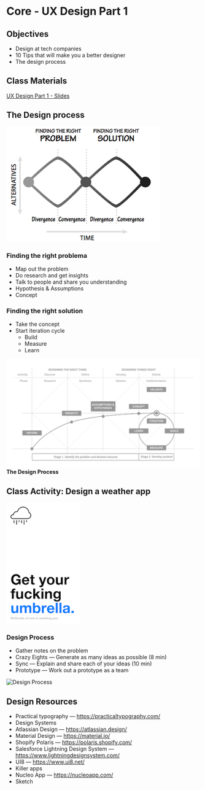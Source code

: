 # Core - UX Design Part 1

## Objectives
- Design at tech companies
- 10 Tips that will make you a better designer
- The design process

## Class Materials

[UX Design Part 1 - Slides](https://docs.google.com/a/makegameswith.us/presentation/d/1-xiwTnOzPhnyqC1UF788LE9KcX09e-XeU5UOSVrXaGA/edit?usp=sharing)

## The Design process

![Design Process](cv.png)

### Finding the right problema
- Map out the problem
- Do research and get insights
- Talk to people and share you understanding
- Hypothesis & Assumptions
- Concept

### Finding the right solution
- Take the concept
- Start iteration cycle
  - Build
  - Measure
  - Learn



![The Design Process](dp.png)
**The Design Process**

## Class Activity: Design a weather app

![Honest Weather](aw.png)

### Design Process
- Gather notes on the problem
- Crazy Eights — Generate as many ideas as possible  (8 min)
- Sync — Explain and share each of your ideas (10 min)
- Prototype — Work out a prototype as a team


![Design Process](https://www.google.com/search?q=crazy+8s+explanation&num=100&safe=off&tbm=isch&source=lnms&sa=X&ved=0ahUKEwiriOvt9N3XAhWEhZAKHXD7AXAQ_AUICygC&biw=1439&bih=799&dpr=2#imgrc=fAEMV16H5lzJjM:)



## Design Resources
- Practical typography — https://practicaltypography.com/
- Design Systems
- Atlassian Design — https://atlassian.design/
- Material Design — https://material.io/
- Shopify Polaris — https://polaris.shopify.com/
- Salesforce Lightning Design System — https://www.lightningdesignsystem.com/
- UI8 — https://www.ui8.net/
- Killer apps
- Nucleo App — https://nucleoapp.com/
- Sketch
